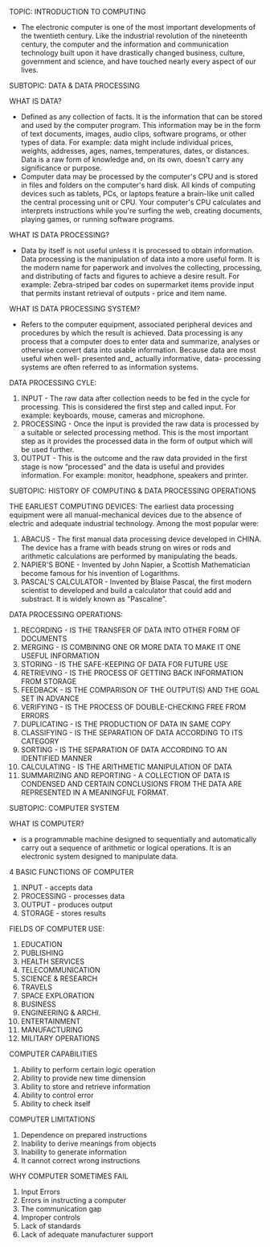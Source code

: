 TOPIC: INTRODUCTION TO COMPUTING
- The electronic computer is one of the most important developments of the twentieth century. Like the industrial revolution of the nineteenth century, the computer and the information and communication technology built upon it have drastically changed business, culture, government and science, and have touched nearly every aspect of our lives.

SUBTOPIC: DATA & DATA PROCESSING

WHAT IS DATA?
- Defined as any collection of facts. It is the information that can be stored and used by the computer program. This information may be in the form of text documents, images, audio clips, software programs, or other types of data. For example: data might include individual prices, weights, addresses, ages, names, temperatures, dates, or distances. Data is a raw form of knowledge and, on its own, doesn't carry any significance or purpose.
- Computer data may be processed by the computer's CPU and is stored in files and folders on the computer's hard disk. All kinds of computing devices such as tablets, PCs, or laptops feature a brain-like unit called the central processing unit or CPU. Your computer's CPU calculates and interprets instructions while you're surfing the web, creating documents, playing games, or running software programs.

WHAT IS DATA PROCESSING?
- Data by itself is not useful unless it is processed to obtain information. Data processing is the manipulation of data into a more useful form. It is the modern name for paperwork and involves the collecting, processing, and distributing of facts and figures to achieve a desire result. For example: Zebra-striped bar codes on supermarket items provide input that permits instant retrieval of outputs - price and item name.

WHAT IS DATA PROCESSING SYSTEM?
- Refers to the computer equipment, associated peripheral devices and procedures by which the result is achieved. Data processing is any process that a computer does to enter data and summarize, analyses or otherwise convert data into usable information. Because data are most useful when well- presented and_ actually informative, data- processing systems are often referred to as information systems.

DATA PROCESSING CYLE:
1. INPUT - The raw data after collection needs to be fed in the cycle for processing. This is considered the first step and called input. For example: keyboards, mouse, cameras and microphone.
2. PROCESSING - Once the input is provided the raw data is processed by a suitable or selected processing method. This is the most important step as it provides the processed data in the form of output which will be used further.
3. OUTPUT - This is the outcome and the raw data provided in the first stage is now “processed” and the data is useful and provides information. For example: monitor, headphone, speakers and printer.

SUBTOPIC: HISTORY OF COMPUTING & DATA PROCESSING OPERATIONS

THE EARLIEST COMPUTING DEVICES:
The earliest data processing equipment were all manual-mechanical devices due to the absence of electric and adequate industrial technology. Among the most popular were:

1. ABACUS - The first manual data processing device developed in CHINA. The device has a frame with beads strung on wires or rods and arithmetic calculations are performed by manipulating the beads.
2. NAPIER'S BONE - Invented by John Napier, a Scottish Mathematician become famous for his invention of Logarithms.
3. PASCAL'S CALCULATOR - Invented by Blaise Pascal, the first modern scientist to developed and build a calculator that could add and substract. It is widely known as "Pascaline".

DATA PROCESSING OPERATIONS:
1. RECORDING - IS THE TRANSFER OF DATA INTO OTHER FORM OF DOCUMENTS
2. MERGING - IS COMBINING ONE OR MORE DATA TO MAKE IT ONE USEFUL INFORMATION
3. STORING - IS THE SAFE-KEEPING OF DATA FOR FUTURE USE
4. RETRIEVING - IS THE PROCESS OF GETTING BACK INFORMATION FROM STORAGE
5. FEEDBACK - IS THE COMPARISON OF THE OUTPUT(S) AND THE GOAL SET IN ADVANCE
6. VERIFYING - IS THE PROCESS OF DOUBLE-CHECKING FREE FROM ERRORS
7. DUPLICATING - IS THE PRODUCTION OF DATA IN SAME COPY
8. CLASSIFYING - IS THE SEPARATION OF DATA ACCORDING TO ITS CATEGORY
9. SORTING - IS THE SEPARATION OF DATA ACCORDING TO AN IDENTIFIED MANNER
10. CALCULATING - IS THE ARITHMETIC MANIPULATION OF DATA
11. SUMMARIZING AND REPORTING - A COLLECTION OF DATA IS CONDENSED AND CERTAIN CONCLUSIONS FROM THE DATA ARE REPRESENTED IN A MEANINGFUL FORMAT.

SUBTOPIC: COMPUTER SYSTEM

WHAT IS COMPUTER?
- is a programmable machine designed to sequentially and automatically carry out a sequence of arithmetic or logical operations. It is an electronic system designed to manipulate data.

4 BASIC FUNCTIONS OF COMPUTER
1. INPUT - accepts data
2. PROCESSING - processes data
3. OUTPUT - produces output
4. STORAGE - stores results

FIELDS OF COMPUTER USE:
1. EDUCATION
2. PUBLISHING
3. HEALTH SERVICES
4. TELECOMMUNICATION
5. SCIENCE & RESEARCH
6. TRAVELS
7. SPACE EXPLORATION
8. BUSINESS
9. ENGINEERING & ARCHI.
10. ENTERTAINMENT
11. MANUFACTURING
12. MILITARY OPERATIONS

COMPUTER CAPABILITIES
1. Ability to perform certain logic operation
2. Ability to provide new time dimension
3. Ability to store and retrieve information
4. Ability to control error
5. Ability to check itself

COMPUTER LIMITATIONS
1. Dependence on prepared instructions
2. Inability to derive meanings from objects
3. Inability to generate information
4. It cannot correct wrong instructions

WHY COMPUTER SOMETIMES FAIL
1. Input Errors
2. Errors in instructing a computer
3. The communication gap
4. Improper controls
5. Lack of standards
6. Lack of adequate manufacturer support